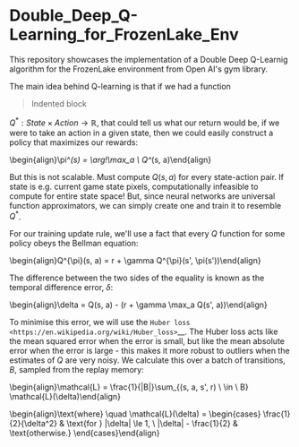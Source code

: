 # Double_Deep_Q-Learning_for_FrozenLake_Env
This repository showcases the implementation of a Double Deep Q-Learnig algorithm for the FrozenLake environment from Open AI's gym library.

The main idea behind Q-learning is that if we had a function

> Indented block


$Q^*: State \times Action \rightarrow \mathbb{R}$, that could tell
us what our return would be, if we were to take an action in a given
state, then we could easily construct a policy that maximizes our
rewards:

\begin{align}\pi^*(s) = \arg\!\max_a \ Q^*(s, a)\end{align}

But this is not scalable. Must compute $Q(s,a)$ for every state-action pair. If state is e.g. current game state pixels, computationally infeasible to compute for entire state space! But, since neural networks are universal function
approximators, we can simply create one and train it to resemble
$Q^*$.

For our training update rule, we'll use a fact that every $Q$
function for some policy obeys the Bellman equation:

\begin{align}Q^{\pi}(s, a) = r + \gamma Q^{\pi}(s', \pi(s'))\end{align}

The difference between the two sides of the equality is known as the
temporal difference error, $\delta$:

\begin{align}\delta = Q(s, a) - (r + \gamma \max_a Q(s', a))\end{align}

To minimise this error, we will use the `Huber
loss <https://en.wikipedia.org/wiki/Huber_loss>`__. The Huber loss acts
like the mean squared error when the error is small, but like the mean
absolute error when the error is large - this makes it more robust to
outliers when the estimates of $Q$ are very noisy. We calculate
this over a batch of transitions, $B$, sampled from the replay
memory:

\begin{align}\mathcal{L} = \frac{1}{|B|}\sum_{(s, a, s', r) \ \in \ B} \mathcal{L}(\delta)\end{align}

\begin{align}\text{where} \quad \mathcal{L}(\delta) = \begin{cases}
     \frac{1}{2}{\delta^2}  & \text{for } |\delta| \le 1, \\
     |\delta| - \frac{1}{2} & \text{otherwise.}
   \end{cases}\end{align}


